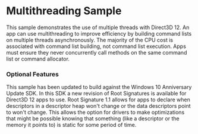 # Multithreading Sample
This sample demonstrates the use of multiple threads with Direct3D 12. An app can use multithreading to improve efficiency by building command lists on multiple threads asynchronously. The majority of the CPU cost is associated with command list building, not command list execution. Apps must ensure they never concurrently call methods on the same command list or command allocator.

### Optional Features
This sample has been updated to build against the Windows 10 Anniversary Update SDK. In this SDK a new revision of Root Signatures is available for Direct3D 12 apps to use. Root Signature 1.1 allows for apps to declare when descriptors in a descriptor heap won't change or the data descriptors point to won't change.  This allows the option for drivers to make optimizations that might be possible knowing that something (like a descriptor or the memory it points to) is static for some period of time.